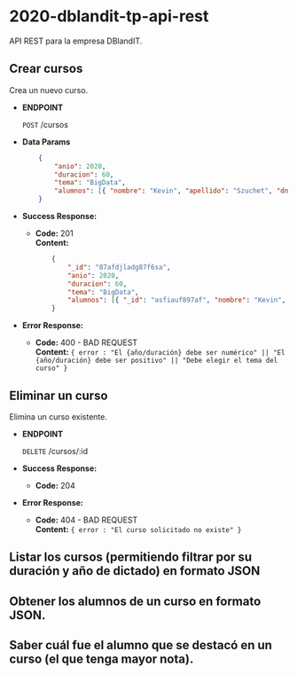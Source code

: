 # 2020-dblandit-tp-api-rest

API REST para la empresa DBlandIT.

**Crear cursos**
----
  Crea un nuevo curso.

* **ENDPOINT**

  `POST` /cursos

* **Data Params**

    ```json
        { 
            "anio": 2020, 
            "duracion": 60, 
            "tema": "BigData", 
            "alumnos": [{ "nombre": "Kevin", "apellido": "Szuchet", "dni": "12345678", "direccion": "Av. Siempreviva 123", "nota": 10 }] 
        }
    ```

* **Success Response:**

  * **Code:** 201 <br />
    **Content:** 
    ```json
        { 
            "_id": "87afdjladg87f6sa", 
            "anio": 2020, 
            "duracion": 60, 
            "tema": "BigData", 
            "alumnos": [{ "_id": "asfiauf897af", "nombre": "Kevin", "apellido": "Szuchet", "dni": "12345678", "direccion": "Av. Siempreviva 123", "nota": 10 }]
        }
    ```
 
* **Error Response:**

  * **Code:** 400 - BAD REQUEST <br />
    **Content:** `{ error : "El {año/duración} debe ser numérico" || "El {año/duración} debe ser positivo" || "Debe elegir el tema del curso" }`

**Eliminar un curso**
----
  Elimina un curso existente.

* **ENDPOINT**

  `DELETE` /cursos/:id

* **Success Response:**

  * **Code:** 204
 
* **Error Response:**

  * **Code:** 404 - BAD REQUEST <br />
    **Content:** `{ error : "El curso solicitado no existe" }`

## Listar los cursos (permitiendo filtrar por su duración y año de dictado) en formato JSON
## Obtener los alumnos de un curso en formato JSON.
## Saber cuál fue el alumno que se destacó en un curso (el que tenga mayor nota).

